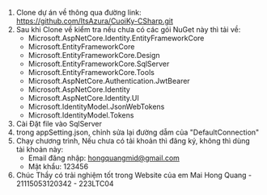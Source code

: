 1. Clone dự án về thông qua đường link: https://github.com/ItsAzura/CuoiKy-CSharp.git
2. Sau khi Clone về kiểm tra nếu chưa có các gói NuGet này thì tải về:
   - Microsoft.AspNetCore.Identity.EntityFrameworkCore
   - Microsoft.EntityFrameworkCore
   - Microsoft.EntityFrameworkCore.Design
   - Microsoft.EntityFrameworkCore.SqlServer
   - Microsoft.EntityFrameworkCore.Tools
   - Microsoft.AspNetCore.Authentication.JwtBearer
   - Microsoft.AspNetCore.Identity
   - Microsoft.AspNetCore.Identity.UI
   - Microsoft.IdentityModel.JsonWebTokens
   - Microsoft.IdentityModel.Tokens
3. Cài Đặt file vào SqlServer
4. trong appSetting.json, chỉnh sửa lại đường dẫm của "DefaultConnection"
5. Chạy chương trình, Nếu chưa có tải khoản thì đăng ký, không thì dùng tài khoản này:
   - Email đăng nhập: hongquangmid@gmail.com
   - Mật khẩu: 123456
6. Chúc Thầy có trải nghiệm tốt trong Website của em
Mai Hong Quang - 21115053120342 - 223LTC04
